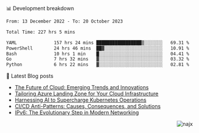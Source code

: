 📊 Development breakdown
<!--START_SECTION:waka-->

```txt
From: 13 December 2022 - To: 20 October 2023

Total Time: 227 hrs 5 mins

YAML              157 hrs 24 mins █████████████████▒░░░░░░░   69.31 %
PowerShell        24 hrs 46 mins  ██▓░░░░░░░░░░░░░░░░░░░░░░   10.91 %
Bash              10 hrs 1 min    █░░░░░░░░░░░░░░░░░░░░░░░░   04.41 %
Go                7 hrs 32 mins   ▓░░░░░░░░░░░░░░░░░░░░░░░░   03.32 %
Python            6 hrs 22 mins   ▓░░░░░░░░░░░░░░░░░░░░░░░░   02.81 %
```

<!--END_SECTION:waka-->

📕 Latest Blog posts

<!-- BLOG-POST-LIST:START -->
- [The Future of Cloud: Emerging Trends and Innovations](https://najx.dev/the-future-of-cloud-emerging-trends-and-innovations/)
- [Tailoring Azure Landing Zone for Your Cloud Infrastructure](https://najx.dev/tailoring-your-azure-landing-zone-for-cloud-infrastructure/)
- [Harnessing AI to Supercharge Kubernetes Operations](https://najx.dev/harnessing-ai-to-supercharge-kubernetes-operations/)
- [CI/CD Anti-Patterns: Causes, Consequences, and Solutions](https://najx.dev/cicd-anti-patterns/)
- [IPv6: The Evolutionary Step in Modern Networking](https://najx.dev/why-ipv6-is-the-future/)
<!-- BLOG-POST-LIST:END -->

<p align="right">
  <img src="https://komarev.com/ghpvc/?username=najx&label=GitHub%20Profile%20Views&color=yellow&style=flat" alt="najx" />
</p align="center">
